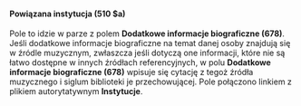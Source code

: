 #### Powiązana instytucja (510 $a)

Pole to idzie w parze z polem **Dodatkowe informacje biograficzne (678)**. Jeśli dodatkowe informacje biograficzne na temat danej osoby znajdują się w źródle muzycznym, zwłaszcza jeśli dotyczą one informacji, które nie są łatwo dostępne w innych źródłach referencyjnych, w polu **Dodatkowe informacje biograficzne (678)** wpisuje się cytację z tegoż źródła muzycznego i siglum biblioteki je przechowującej. Pole połączono linkiem z plikiem autorytatywnym **Instytucje**.